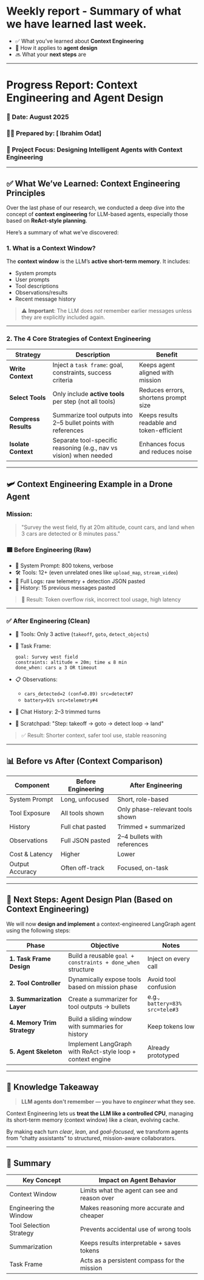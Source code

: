 # Weekly report - Summary of what we have learned last week.

* ✅ What you’ve learned about **Context Engineering**
* 🎯 How it applies to **agent design**
* 🔜 What your **next steps** are

---

# **Progress Report: Context Engineering and Agent Design**

### 📅 Date: August 2025

### 🧑‍🎓 Prepared by: \[ Ibrahim Odat]


### 📘 Project Focus: Designing Intelligent Agents with Context Engineering

---

## ✅ What We’ve Learned: Context Engineering Principles

Over the last phase of our research, we conducted a deep dive into the concept of **context engineering** for LLM-based agents, especially those based on **ReAct-style planning**.

Here’s a summary of what we’ve discovered:

### 1. **What is a Context Window?**

The **context window** is the LLM’s **active short-term memory**. It includes:

* System prompts
* User prompts
* Tool descriptions
* Observations/results
* Recent message history

> ⚠️ **Important**: The LLM does *not* remember earlier messages unless they are explicitly included again.

---

### 2. **The 4 Core Strategies of Context Engineering**

| Strategy             | Description                                                        | Benefit                                    |
| -------------------- | ------------------------------------------------------------------ | ------------------------------------------ |
| **Write Context**    | Inject a `task frame`: goal, constraints, success criteria         | Keeps agent aligned with mission           |
| **Select Tools**     | Only include **active tools** per step (not all tools)             | Reduces errors, shortens prompt size       |
| **Compress Results** | Summarize tool outputs into 2–5 bullet points with references      | Keeps results readable and token-efficient |
| **Isolate Context**  | Separate tool-specific reasoning (e.g., nav vs vision) when needed | Enhances focus and reduces noise           |

---

## 🛩️ Context Engineering Example in a Drone Agent

### Mission:

> "Survey the west field, fly at 20m altitude, count cars, and land when 3 cars are detected or 8 minutes pass."

### 🟥 Before Engineering (Raw)

* 🧠 System Prompt: 800 tokens, verbose
* 🛠️ Tools: 12+ (even unrelated ones like `upload_map`, `stream_video`)
* 📜 Full Logs: raw telemetry + detection JSON pasted
* 🧾 History: 15 previous messages pasted

> 🧨 Result: Token overflow risk, incorrect tool usage, high latency

---

### ✅ After Engineering (Clean)

* 🔧 Tools: Only 3 active (`takeoff`, `goto`, `detect_objects`)
* 🧭 Task Frame:

  ```
  goal: Survey west field
  constraints: altitude = 20m; time ≤ 8 min
  done_when: cars ≥ 3 OR timeout
  ```
* 📋 Observations:

  * `cars_detected=2 (conf=0.89) src=detect#7`
  * `battery=91% src=telemetry#4`
* 💬 Chat History: 2–3 trimmed turns
* 🧠 Scratchpad: "Step: takeoff → goto → detect loop → land"

> ✅ Result: Shorter context, safer tool use, stable reasoning

---

## 📊 Before vs After (Context Comparison)

| Component       | Before Engineering | After Engineering               |
| --------------- | ------------------ | ------------------------------- |
| System Prompt   | Long, unfocused    | Short, role-based               |
| Tool Exposure   | All tools shown    | Only phase-relevant tools shown |
| History         | Full chat pasted   | Trimmed + summarized            |
| Observations    | Full JSON pasted   | 2–4 bullets with references     |
| Cost & Latency  | Higher             | Lower                           |
| Output Accuracy | Often off-track    | Focused, on-task                |

---

## 🎯 Next Steps: Agent Design Plan (Based on Context Engineering)

We will now **design and implement** a context-engineered LangGraph agent using the following steps:

| Phase                       | Objective                                                   | Notes                          |
| --------------------------- | ----------------------------------------------------------- | ------------------------------ |
| **1. Task Frame Design**    | Build a reusable `goal + constraints + done_when` structure | Inject on every call           |
| **2. Tool Controller**      | Dynamically expose tools based on mission phase             | Avoid tool confusion           |
| **3. Summarization Layer**  | Create a summarizer for tool outputs → bullets              | e.g., `battery=83% src=tele#3` |
| **4. Memory Trim Strategy** | Build a sliding window with summaries for history           | Keep tokens low                |
| **5. Agent Skeleton**       | Implement LangGraph with ReAct-style loop + context engine  | Already prototyped             |

---

## 🧠 Knowledge Takeaway

> **LLM agents don’t remember — you have to *engineer* what they see.**

Context Engineering lets us **treat the LLM like a controlled CPU**, managing its short-term memory (context window) like a clean, evolving cache.

By making each turn *clear*, *lean*, and *goal-focused*, we transform agents from “chatty assistants” to structured, mission-aware collaborators.

---

## 📌 Summary

| Key Concept             | Impact on Agent Behavior                      |
| ----------------------- | --------------------------------------------- |
| Context Window          | Limits what the agent can see and reason over |
| Engineering the Window  | Makes reasoning more accurate and cheaper     |
| Tool Selection Strategy | Prevents accidental use of wrong tools        |
| Summarization           | Keeps results interpretable + saves tokens    |
| Task Frame              | Acts as a persistent compass for the mission  |


